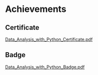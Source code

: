 

# Achievements
## Certificate
[Data_Analysis_with_Python_Certificate.pdf](https://prod-files-secure.s3.us-west-2.amazonaws.com/03e82b26-cccb-4906-bb56-adabcbdc0655/1aa3a050-2338-4a85-85d5-899bad17a31c/Data_Analysis_with_Python_Certificate.pdf?X-Amz-Algorithm=AWS4-HMAC-SHA256&X-Amz-Content-Sha256=UNSIGNED-PAYLOAD&X-Amz-Credential=ASIAZI2LB466TFC236XJ%2F20250131%2Fus-west-2%2Fs3%2Faws4_request&X-Amz-Date=20250131T031551Z&X-Amz-Expires=3600&X-Amz-Security-Token=IQoJb3JpZ2luX2VjEKr%2F%2F%2F%2F%2F%2F%2F%2F%2F%2FwEaCXVzLXdlc3QtMiJHMEUCIDHzB8xleQTfT4PqNjC%2B4ich9o%2FNmDTEUVHZQdHKO2ERAiEAz0Nn4PDL%2B1e7MsTTNWc7Y00CWfWhuTGewzU%2FlV13%2BJEqiAQIs%2F%2F%2F%2F%2F%2F%2F%2F%2F%2F%2FARAAGgw2Mzc0MjMxODM4MDUiDHOl%2BmXQaJJH%2BBWMeCrcAxZApUZhzhNrr1%2FHlMPOUYHLVQnxGJtO3gcfq4M3estmCgtkMSfAoUzdPtfc%2FwFdKr97X1N2T7Qx%2Bx6cf%2FBmUnXGajcCdVmid%2FduIkXKa99hijzYA80exYZp55AYnZ5l7%2FzWg7l5je4JsE%2F4z7zUVaLRVz1LWq15eTmrqqSFPTDi2WPOINwHuVbSHbFFf1EOViyBsO69EDtxtXT4jAYywBuGKMTl17D50k10xrp%2FqOi7MsQ3hcsH3vSpL8AoM78yHbFgMJcJ7RF6yO0HEjXenwXWYWgqsuLiksavx8AmkWYZjyhY7V9XQPlalERvH%2BDspZss%2BooElsgroHtQHv74G92WDuP%2BXQ90iSfFzF%2FQL%2F%2F0vcgw%2Fw9FO6dqVgmRacQVfJQsCG15o48mG0VQFhTettNwAm6vU5Muso2zLdDzWzUNnlXdY39Bu%2B%2BLSLt4WrOyn%2FAZ4lk7RnqDA9tI1VF7YY2lUNtK%2FGqFjxydW97TyFN%2BHsZlSf%2BKJI%2FknAmfCOuM4UKxVTf0f6%2Bu6XEB5f%2FALbW7D9NttSoOwMWdOwDONKqjVknunNhNXQWEnhUrSnZkbPpa3k34QDQedtTQTJ4hlXsMcjsABM0609Zrs8hpyUCy4o%2BZIYyLuBYdUCIEMIjQ8LwGOqUBZG92009yArWLTtPjjzahPSTbDCbKMsptoGDjAffY%2BoiXtP4iXK%2F6vmmYK%2FaxHh5sbx3xN7KOy8AYWysMDW5HQpRX9q9hj1q%2Fc4vLsQR%2BRmusYea33E6c1%2Bq7YO58da9UzDsjtQ2cm7JDkv%2Bd80Q%2B3wVP47tXAv%2BAH0pHFFTRUL1f0KSGEeNGAmC6RiDslqxLBXBggYRrSUy1jh2xzzX7DCXmu2Ad&X-Amz-Signature=88315a3454d7a86e5cc3d5b1ff008100a0c477ac0a91cd47894f2912f1d9a7a7&X-Amz-SignedHeaders=host&x-id=GetObject)
## Badge
[Data_Analysis_with_Python_Badge.pdf](https://prod-files-secure.s3.us-west-2.amazonaws.com/03e82b26-cccb-4906-bb56-adabcbdc0655/4fa9bcf8-b584-40dd-8775-c0bfadf6a6f0/Data_Analysis_with_Python_Badge.pdf?X-Amz-Algorithm=AWS4-HMAC-SHA256&X-Amz-Content-Sha256=UNSIGNED-PAYLOAD&X-Amz-Credential=ASIAZI2LB466TFC236XJ%2F20250131%2Fus-west-2%2Fs3%2Faws4_request&X-Amz-Date=20250131T031551Z&X-Amz-Expires=3600&X-Amz-Security-Token=IQoJb3JpZ2luX2VjEKr%2F%2F%2F%2F%2F%2F%2F%2F%2F%2FwEaCXVzLXdlc3QtMiJHMEUCIDHzB8xleQTfT4PqNjC%2B4ich9o%2FNmDTEUVHZQdHKO2ERAiEAz0Nn4PDL%2B1e7MsTTNWc7Y00CWfWhuTGewzU%2FlV13%2BJEqiAQIs%2F%2F%2F%2F%2F%2F%2F%2F%2F%2F%2FARAAGgw2Mzc0MjMxODM4MDUiDHOl%2BmXQaJJH%2BBWMeCrcAxZApUZhzhNrr1%2FHlMPOUYHLVQnxGJtO3gcfq4M3estmCgtkMSfAoUzdPtfc%2FwFdKr97X1N2T7Qx%2Bx6cf%2FBmUnXGajcCdVmid%2FduIkXKa99hijzYA80exYZp55AYnZ5l7%2FzWg7l5je4JsE%2F4z7zUVaLRVz1LWq15eTmrqqSFPTDi2WPOINwHuVbSHbFFf1EOViyBsO69EDtxtXT4jAYywBuGKMTl17D50k10xrp%2FqOi7MsQ3hcsH3vSpL8AoM78yHbFgMJcJ7RF6yO0HEjXenwXWYWgqsuLiksavx8AmkWYZjyhY7V9XQPlalERvH%2BDspZss%2BooElsgroHtQHv74G92WDuP%2BXQ90iSfFzF%2FQL%2F%2F0vcgw%2Fw9FO6dqVgmRacQVfJQsCG15o48mG0VQFhTettNwAm6vU5Muso2zLdDzWzUNnlXdY39Bu%2B%2BLSLt4WrOyn%2FAZ4lk7RnqDA9tI1VF7YY2lUNtK%2FGqFjxydW97TyFN%2BHsZlSf%2BKJI%2FknAmfCOuM4UKxVTf0f6%2Bu6XEB5f%2FALbW7D9NttSoOwMWdOwDONKqjVknunNhNXQWEnhUrSnZkbPpa3k34QDQedtTQTJ4hlXsMcjsABM0609Zrs8hpyUCy4o%2BZIYyLuBYdUCIEMIjQ8LwGOqUBZG92009yArWLTtPjjzahPSTbDCbKMsptoGDjAffY%2BoiXtP4iXK%2F6vmmYK%2FaxHh5sbx3xN7KOy8AYWysMDW5HQpRX9q9hj1q%2Fc4vLsQR%2BRmusYea33E6c1%2Bq7YO58da9UzDsjtQ2cm7JDkv%2Bd80Q%2B3wVP47tXAv%2BAH0pHFFTRUL1f0KSGEeNGAmC6RiDslqxLBXBggYRrSUy1jh2xzzX7DCXmu2Ad&X-Amz-Signature=061f457c70abc9db2550eaa32a42c013ff7776fa6c65e73716e916d920ae5b8f&X-Amz-SignedHeaders=host&x-id=GetObject)
